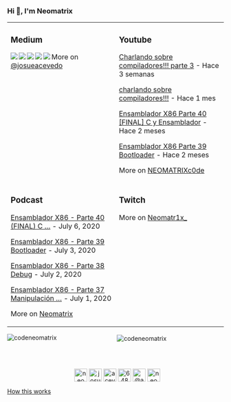### Hi 👋, I'm Neomatrix

<table>
 <tr><td valign="top" width="34%">

### Medium

<!-- blog starts -->
<a href="https://medium.com/@josueacevedo/multi-selector-casero-en-react-js-66d54e43936f?source=rss-a0e293e04c4b------2"><img align="left" src="https://github-readme-items.herokuapp.com/medium-item?date=2020-09-12&title=Multi%20selector%20casero%20en%20React%20js.&subtitle=Piensa diferente." /></a>

<a href="https://medium.com/@josueacevedo/cors-e69dba675c25?source=rss-a0e293e04c4b------2"><img align="left" src="https://github-readme-items.herokuapp.com/medium-item?date=2020-08-25&title=CORS&subtitle=Y como sobrevivir a él …" /></a>

<a href="https://medium.com/nabucodonosor-editorial/ensamblador-x86-y-c-7c276f620c34?source=rss-a0e293e04c4b------2"><img align="left" src="https://github-readme-items.herokuapp.com/medium-item?date=2020-08-13&title=Ensamblador%20X86%20y%20C&subtitle=La interconexion de dos mundos, no tan ajenos entre si." /></a>

<a href="https://medium.com/nabucodonosor-editorial/gr%C3%A1ficos-en-ensamblador-x86-8c276630111b?source=rss-a0e293e04c4b------2"><img align="left" src="https://github-readme-items.herokuapp.com/medium-item?date=2020-08-13&title=Gráficos%20en%20Ensamblador%20X86&subtitle=Estableciendo colores y formas en pantalla con Ensamblador." /></a>

<a href="https://medium.com/nabucodonosor-editorial/saltos-en-ensamblador-x86-a94474f58ad1?source=rss-a0e293e04c4b------2"><img align="left" src="https://github-readme-items.herokuapp.com/medium-item?date=2020-08-13&title=Saltos%20en%20Ensamblador%20X86&subtitle=Una alternativa a los if’s." /></a>
<!-- blog ends -->
More on [@josueacevedo](https://medium.com/@josueacevedo)
</td><td valign="top" width="33%">

### Youtube
<!-- youtube starts -->
<!-- https://www.youtube.com/feeds/videos.xml?channel_id=UCv1jJ5-lNVvOz3aBqmuC8Rw -->
[Charlando sobre compiladores!!! parte 3](https://www.youtube.com/watch?v=YtoVyEWl1z4) - Hace 3 semanas

[charlando sobre compiladores!!!](https://www.youtube.com/watch?v=xQukeQ4SEC4&t=3170s) - Hace 1 mes

[Ensamblador X86 Parte 40 [FINAL] C y Ensamblador](https://www.youtube.com/watch?v=14mBJNaglrM) - Hace 2 meses

[Ensamblador X86 Parte 39 Bootloader](https://www.youtube.com/watch?v=8FGoo1KXkgE&t=588s) - Hace 2 meses
<!-- youtube ends -->
More on [NEOMATRIXc0de](https://www.youtube.com/c/NEOMATRIXc0de)
</td>
</tr>

<tr><td valign="top" width="34%">

### Podcast
<!-- podcast starts -->
<!--  https://anchor.fm/s/1acd0770/podcast/rss  -->
[Ensamblador X86 - Parte 40 (FINAL) C …](https://anchor.fm/neomatrix/episodes/Ensamblador-X86---Parte-40-FINAL-C-y-Ensamblador-ee3g4d)    - July 6, 2020

[Ensamblador X86 - Parte 39 Bootloader](https://anchor.fm/neomatrix/episodes/Ensamblador-X86---Parte-39-Bootloader-ee3ft9) - July 3, 2020

[Ensamblador X86 - Parte 38 Debug](https://anchor.fm/neomatrix/episodes/Ensamblador-X86---Parte-38-Debug-ee3fiu) - July 2, 2020

[Ensamblador X86 - Parte 37 Manipulación …](https://anchor.fm/neomatrix/episodes/Ensamblador-X86---Parte-37-Manipulacin-de-la-pantalla-ee3fea)  - July 1, 2020

<!-- podcast ends -->    
More on [Neomatrix](https://anchor.fm/neomatrix)
</td><td valign="top" width="34%">
  
### Twitch
<!-- twitch starts -->
<!-- https://zapier.com/engine/rss/8438972/neomatr1x -->
<!-- twitch ends -->    
More on [Neomatr1x_](https://www.twitch.tv/neomatr1x_)
  </td>
</tr>

</table>


<div align="center">
  
<p><img align="left" src="https://github-readme-stats.vercel.app/api/top-langs/?username=codeneomatrix&hide=html" alt="codeneomatrix" /></p>
<p>&nbsp;<img align="center" src="https://github-readme-stats.vercel.app/api?username=codeneomatrix&show_icons=true" alt="codeneomatrix" /></p>

</div>


</br>
</br>
<p align="center">&nbsp;
<a href="https://codepen.io/neomatrix-acevedo-maldonado" target="blank"><img align="center" src="https://cdn.jsdelivr.net/npm/simple-icons@3.0.1/icons/codepen.svg" alt="neomatrix-acevedo-maldonado" height="30" width="30" /></a>
<a href="https://www.behance.net/josuejosue" target="blank"><img align="center" src="https://cdn.jsdelivr.net/npm/simple-icons@3.0.1/icons/behance.svg" alt="josuejosue" height="30" width="30" /></a>
<a href="https://linkedin.com/in/acevedo-maldonado-josue" target="blank"><img align="center" src="https://cdn.jsdelivr.net/npm/simple-icons@3.0.1/icons/linkedin.svg" alt="acevedo-maldonado-josue" height="30" width="30" /></a>
<a href="https://stackoverflow.com/users/6484530/neomatrix" target="blank"><img align="center" src="https://cdn.jsdelivr.net/npm/simple-icons@3.0.1/icons/stackoverflow.svg" alt="6484530/neomatrix" height="30" width="30" /></a>
 <a href="https://twitter.com/@aneomatrix" target="blank"><img align="center" src="https://cdn.jsdelivr.net/npm/simple-icons@3.0.1/icons/twitter.svg" alt="@aneomatrix" height="30" width="30" /></a>
<a href="https://instagram.com/neomatrix.acevedo" target="blank"><img align="center" src="https://cdn.jsdelivr.net/npm/simple-icons@3.0.1/icons/instagram.svg" alt="neomatrix.acevedo" height="30" width="30" /></a>
</p>

<!--<a href="https://github.com/simonw/simonw/actions"><img src="https://github.com/simonw/simonw/workflows/Build%20README/badge.svg" align="right" alt="Build README"></a>--> <a href="https://simonwillison.net/2020/Jul/10/self-updating-profile-readme/">How this works</a>


<!--
**codeneomatrix/codeneomatrix** is a ✨ _special_ ✨ repository because its `README.md` (this file) appears on your GitHub profile.

Here are some ideas to get you started:

- 🔭 I’m currently working on ...
- 🌱 I’m currently learning ...
- 👯 I’m looking to collaborate on ...
- 🤔 I’m looking for help with ...
- 💬 Ask me about ...
- 📫 How to reach me: ...
- 😄 Pronouns: ...
- ⚡ Fun fact: ...
-->
